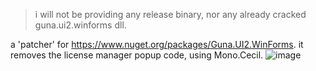 > i will not be providing any release binary, nor any already cracked guna.ui2.winforms dll.

a 'patcher' for https://www.nuget.org/packages/Guna.UI2.WinForms. it removes the license manager popup code, using Mono.Cecil. 
![image](https://github.com/user-attachments/assets/ec3c921b-4e23-457d-9e82-c3e78b308205)

